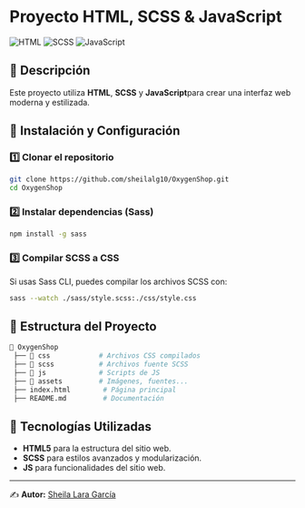 # Proyecto HTML, SCSS & JavaScript

![HTML](https://img.shields.io/badge/HTML-5-orange?style=for-the-badge&logo=html5) ![SCSS](https://img.shields.io/badge/SCSS-CSS3-blueviolet?style=for-the-badge&logo=sass) ![JavaScript](https://img.shields.io/badge/JavaScript-F7DF1E?style=for-the-badge&logo=javascript&logoColor=black)

## 📌 Descripción
Este proyecto utiliza **HTML**, **SCSS** y **JavaScript**para crear una interfaz web moderna y estilizada.

## 🚀 Instalación y Configuración

### 1️⃣ Clonar el repositorio
```sh
git clone https://github.com/sheilalg10/OxygenShop.git
cd OxygenShop
```

### 2️⃣ Instalar dependencias (Sass)
```sh
npm install -g sass
```

### 3️⃣ Compilar SCSS a CSS
Si usas Sass CLI, puedes compilar los archivos SCSS con:
```sh
sass --watch ./sass/style.scss:./css/style.css
```

## 📂 Estructura del Proyecto
```sh
📁 OxygenShop
 ├── 📁 css            # Archivos CSS compilados
 ├── 📁 scss           # Archivos fuente SCSS
 ├── 📁 js             # Scripts de JS
 ├── 📁 assets         # Imágenes, fuentes...
 ├── index.html        # Página principal
 ├── README.md         # Documentación
```

## 🎨 Tecnologías Utilizadas
- **HTML5** para la estructura del sitio web.
- **SCSS** para estilos avanzados y modularización.
- **JS** para funcionalidades del sitio web.

---
✍️ **Autor:** [Sheila Lara García](https://github.com/sheilalg10)

